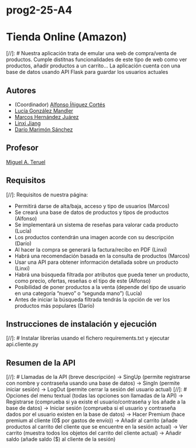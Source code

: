 # prog2-25-A4

# Tienda Online (Amazon)

[//]: #  Nuestra aplicación trata de emular una web de compra/venta de productos. Cumple distitnas funcionalidades
de este tipo de web como ver productos, añadir productos a un carrito... La aplicación cuenta con una base de datos
usando API Flask para guardar los usuarios actuales


## Autores

* (Coordinador) [Alfonso Íñiguez Cortés](https://github.com/Alfonso647)
* [Lucía González Mandler ](https://github.com/luciagm06)
* [Marcos Hernández Juárez ](https://github.com/marcoshj8)
* [Linxi Jiang ](https://github.com/Linxi_Jiang)
* [Darío Marimón Sánchez ](https://github.com/dariomarimonn)

## Profesor

[Miguel A. Teruel](https://github.com/materuel-ua)

## Requisitos
[//]: Requisitos de nuestra página:

* Permitirá darse de alta/baja, acceso y tipo de usuarios (Marcos)
* Se creará una base de datos de productos y tipos de productos (Alfonso)
* Se implementará un sistema de reseñas para valorar cada producto (Lucía) 
* Los productos contendrán una imagen acorde con su descripción (Darío) 
* Al hacer la compra se generará la factura/recibo en PDF (Linxi)
* Habrá una recomendación basada en la consulta de productos (Marcos) 
* Usar una API para obtener información detallada sobre un producto (Linxi) 
* Habrá una búsqueda filtrada por atributos que pueda tener un producto, como precio, ofertas, reseñas o el tipo de este (Alfonso)
* Posibilidad de poner productos a la venta (depende del tipo de usuario en una categoría “nuevo” o “segunda mano”) (Lucía)
* Antes de iniciar la búsqueda filtrada tendrás la opción de ver los productos más populares (Darío) 


## Instrucciones de instalación y ejecución
[//]: # Instalar librerías usando el fichero requirements.txt y ejecutar api.cliente.py

## Resumen de la API

[//]: # Llamadas de la API (breve descripción)
-> SingUp (permite registrarse con nombre y contraseña usando una base de datos)
-> SingIn (permite iniciar sesión)
-> LogOut (permite cerrar la sesión del usuario actual)
[//]: # Opciones del menu textual (todas las opciones son llamadas de la API)
-> Registrarse (comprueba si ya existe el usuario/contraseña y los añade a la base de datos)
-> Iniciar sesión (comprueba si el usuario y contraseña dados por el usuario existen en la base de datos)
-> Hacer Premium (hace premium al cliente (0$ por gastos de envío))
-> Añadir al carrito (añade productos al carrito del cliente que se encuentre en la sesión actual)
-> Ver carrito (muestra todos los objetos del carrito del cliente actual)
-> Añadir saldo (añade saldo ($) al cliente de la sesión)


